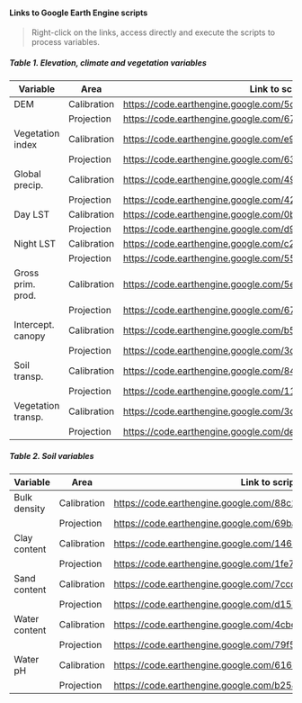 #### Links to Google Earth Engine scripts
> Right-click on the links, access directly and execute the scripts to process variables.

##### Table 1. Elevation, climate and vegetation variables

|Variable         |Area          |Link to script in GEE |
|-----------------|--------------|----------------------|
|DEM              |Calibration   |https://code.earthengine.google.com/5c5724cd0a06c8446dab1d3385ee45bb |
|                 |Projection    |https://code.earthengine.google.com/6738eb00dbfbc216416e1c437c870d3e |
|Vegetation index |Calibration   |https://code.earthengine.google.com/e90038e33e4bfaf1c16f2b08f3a7cdbd |
|                 |Projection    |https://code.earthengine.google.com/63e16c57b14ddf600cdb89824982f716 |
|Global precip.   |Calibration   |https://code.earthengine.google.com/49216196ee9485d0c73cd4f89905e826 |
|                 |Projection    |https://code.earthengine.google.com/42aeb366c5aec4303101da66861fa085 |
|Day LST          |Calibration   |https://code.earthengine.google.com/0bb09736a55492d947c1cc97d8e42f51 |
|                 |Projection    |https://code.earthengine.google.com/d9a976e08c7c33870f0e87c5bbd025e4 |
|Night LST        |Calibration   |https://code.earthengine.google.com/c2bffde46908f2b97b033f1e8ebd5935 |
|                 |Projection    |https://code.earthengine.google.com/5529eb09fa4e75be8b1ad98e85d98a38 |
|Gross prim. prod.|Calibration   |https://code.earthengine.google.com/5e9a10a01274f0f6baad372e9adccbb3 |
|                 |Projection    |https://code.earthengine.google.com/6729d6b433bbbb8cde3269f2dd7092f0 |
|Intercept. canopy|Calibration   |https://code.earthengine.google.com/b5250502749cb789672a24cde94cbf07 |
|                 |Projection    |https://code.earthengine.google.com/3de3c014261541e645af124007c7e394 |
|Soil transp.     |Calibration   |https://code.earthengine.google.com/84dd9d44b268da7c96a2895a6a6f050f |
|                 |Projection    |https://code.earthengine.google.com/1167c224c71ad10d0e85f51a8a8a41bd |
|Vegetation transp.|Calibration  |https://code.earthengine.google.com/3d0136834f7bf6d88bcfc547094cc61e |
|                 |Projection    |https://code.earthengine.google.com/ded9b31580b2eb4d1e0e04ad7fd0dbbf |


##### Table 2. Soil variables

|Variable         |Area          |Link to script in GEE |
|-----------------|--------------|----------------------|
|Bulk density     |Calibration   |https://code.earthengine.google.com/88c274faaea85e19baeae399764e4639 |
|                 |Projection    |https://code.earthengine.google.com/69ba9890bb670b66539e9a577dc9c5d7 |
|Clay content     |Calibration   |https://code.earthengine.google.com/146272b83748bcd6f2ed9a5e99c366df |
|                 |Projection    |https://code.earthengine.google.com/1fe7e685b85beb80efa7c0ffbe8eeb47 |
|Sand content     |Calibration   |https://code.earthengine.google.com/7ccd7187302f30d51725c2b41e042e04 |
|                 |Projection    |https://code.earthengine.google.com/d157a8f036b3a06a4dba74010e3060a5 |
|Water content    |Calibration   |https://code.earthengine.google.com/4cbc385e35537ec21a9e7a269482cc12 |
|                 |Projection    |https://code.earthengine.google.com/79f577f2a3d90d79eb2e16cc43b0d80b |
|Water pH         |Calibration   |https://code.earthengine.google.com/61627464f4216f01c19b7c6465243436 |
|                 |Projection    |https://code.earthengine.google.com/b2589e5e35fb0daf1c3b02883b63a309 |

